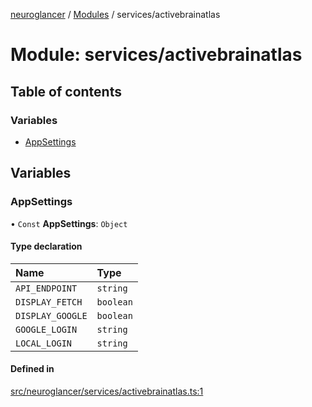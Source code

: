 [neuroglancer](../README.md) / [Modules](../modules.md) / services/activebrainatlas

# Module: services/activebrainatlas

## Table of contents

### Variables

- [AppSettings](services_activebrainatlas.md#appsettings)

## Variables

### AppSettings

• `Const` **AppSettings**: `Object`

#### Type declaration

| Name | Type |
| :------ | :------ |
| `API_ENDPOINT` | `string` |
| `DISPLAY_FETCH` | `boolean` |
| `DISPLAY_GOOGLE` | `boolean` |
| `GOOGLE_LOGIN` | `string` |
| `LOCAL_LOGIN` | `string` |

#### Defined in

[src/neuroglancer/services/activebrainatlas.ts:1](https://github.com/ActiveBrainAtlas2/neuroglancer/blob/1beb5d34/src/neuroglancer/services/activebrainatlas.ts#L1)
